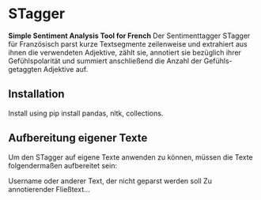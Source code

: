 # STagger
**Simple Sentiment Analysis Tool for French**
Der Sentimenttagger STagger für Französisch parst kurze Textsegmente zeilenweise und extrahiert aus ihnen die verwendeten Adjektive, zählt sie, annotiert sie bezüglich ihrer Gefühlspolarität und summiert anschließend die Anzahl der Gefühls-getaggten Adjektive auf. 


## Installation
Install using pip install pandas, nltk, collections. 

## Aufbereitung eigener Texte 
Um den STagger auf eigene Texte anwenden zu können, müssen die Texte folgendermaßen aufbereitet sein:

Username oder anderer Text, der nicht geparst werden soll
Zu annotierender Fließtext...


